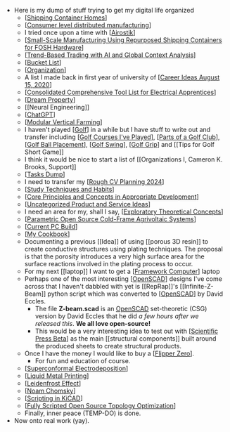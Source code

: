 - Here is my dump of stuff trying to get my digital life organized
	- [[Shipping Container Homes]]
	- [[Consumer level distributed manufacturing]]
	- I tried once upon a time with [[Airostik]]
	- [[Small-Scale Manufacturing Using Repurposed Shipping Containers for FOSH Hardware]]
	- [[Trend-Based Trading with AI and Global Context Analysis]]
	- [[Bucket List]]
	- [[Organization]]
	- A list I made back in first year of university of [[Career Ideas August 15, 2020]]
	- [[Consolidated Comprehensive Tool List for Electrical Apprentices]]
	- [[Dream Property]]
	- [[Neural Engineering]]
	- [[ChatGPT]]
	- [[Modular Vertical Farming]]
	- I haven't played [[Golf]] in a while but I have stuff to write out and transfer including [[Golf Courses I've Played]], [[Parts of a Golf Club]], [[Golf Ball Placement]], [[Golf Swing]], [[Golf Grip]] and [[Tips for Golf Short Game]]
	- I think it would be nice to start a list of [[Organizations I, Cameron K. Brooks, Support]]
	- [[Tasks Dump]]
	- I need to transfer my [[Rough CV Planning 2024]]
	- [[Study Techniques and Habits]]
	- [[Core Principles and Concepts in Appropriate Development]]
	- [[Uncategorized Product and Service Ideas]]
	- I need an area for my, shall I say, [[Exploratory Theoretical Concepts]]
	- [[Parametric Open Source Cold-Frame Agrivoltaic Systems]]
	- [[Current PC Build]]
	- [[My Cookbook]]
	- Documenting a previous [[Idea]] of using [[porous 3D resin]] to create conductive structures using plating techniques. The proposal is that the porosity introduces a very high surface area for the surface reactions involved in the plating process to occur.
	- For my next [[laptop]] I want to get a [[Framework Computer]] laptop
	- Perhaps one of the most interesting [[OpenSCAD]] designs I've come across that I haven't dabbled with yet is [[RepRap]]'s [[Infinite-Z-Beam]] python script which was converted to [[OpenSCAD]] by David Eccles.
		- The file **Z-beam.scad** is an [OpenSCAD](https://openscad.org/) set-theoretic (CSG) version by David Eccles that he did *a few hours after we released this*. **We all love open-source!**
		- This would be a very interesting idea to test out with [[Scientific Press Beta]] as the main [[structural components]] built around the produced sheets to create structural products.
	- Once I have the money I would like to buy a [[Flipper Zero]].
		- For fun and education of course.
	- [[Superconformal Electrodeposition]]
	- [[Liquid Metal Printing]]
	- [[Leidenfrost Effect]]
	- [[Noam Chomsky]]
	- [[Scripting in KiCAD]]
	- [[Fully Scripted Open Source Topology Optimization]]
	- Finally, inner peace (TEMP-DO) is done.
- Now onto real work (yay).

[//begin]: # "Autogenerated link references for markdown compatibility"
[Shipping Container Homes]: <../pages-ls/Shipping Container Homes> "Shipping Container Homes"
[Consumer level distributed manufacturing]: <../pages-ls/Consumer level distributed manufacturing> "Consumer level distributed manufacturing"
[Airostik]: ../pages-ls/Airostik "Airostik"
[Small-Scale Manufacturing Using Repurposed Shipping Containers for FOSH Hardware]: <../pages-ls/Small-Scale Manufacturing Using Repurposed Shipping Containers for FOSH Hardware> "Small-Scale Manufacturing Using Repurposed Shipping Containers for FOSH Hardware"
[Trend-Based Trading with AI and Global Context Analysis]: <../pages-ls/Trend-Based Trading with AI and Global Context Analysis> "Trend-Based Trading with AI and Global Context Analysis"
[Bucket List]: <../pages-ls/Bucket List> "Bucket List"
[Organization]: ../pages-ls/Organization "Organization, The Driving Force of Existence"
[Career Ideas August 15, 2020]: <../pages-ls/Career Ideas August 15%2C 2020> "Career Ideas August 15, 2020"
[Consolidated Comprehensive Tool List for Electrical Apprentices]: <../pages-ls/Consolidated Comprehensive Tool List for Electrical Apprentices> "Consolidated Comprehensive Tool List for Electrical Apprentices"
[Dream Property]: <../pages-ls/Dream Property> "Dream Property"
[ChatGPT]: ../pages-ls/ChatGPT "ChatGPT"
[Modular Vertical Farming]: <../pages-ls/Modular Vertical Farming> "Modular Vertical Farming"
[Golf]: ../pages-ls/Golf "Golf"
[Golf Courses I've Played]: <../pages-ls/Golf Courses I've Played> "Done"
[Parts of a Golf Club]: <../pages-ls/Parts of a Golf Club> "Parts of a Golf Club"
[Golf Ball Placement]: <../pages-ls/Golf Ball Placement> "Golf Ball Placement"
[Golf Swing]: <../pages-ls/Golf Swing> "Golf Swing"
[Golf Grip]: <../pages-ls/Golf Grip> "Golf Grip"
[Tasks Dump]: <../pages-ls/Tasks Dump> "Tasks Dump"
[Rough CV Planning 2024]: <../pages-ls/Rough CV Planning 2024> "Professional Information Cameron Brooks"
[Study Techniques and Habits]: <../pages-ls/Study Techniques and Habits> "Effective Study Techniques and Habits"
[Core Principles and Concepts in Appropriate Development]: <../pages-ls/Core Principles and Concepts in Appropriate Development> "Core Principles and Concepts in Appropriate Development"
[Uncategorized Product and Service Ideas]: <../pages-ls/Uncategorized Product and Service Ideas> "Products"
[Exploratory Theoretical Concepts]: <../pages-ls/Exploratory Theoretical Concepts> "Exploratory Theoretical Concepts"
[Parametric Open Source Cold-Frame Agrivoltaic Systems]: <../pages-ls/Parametric Open Source Cold-Frame Agrivoltaic Systems> "Project Links"
[Current PC Build]: <../pages-ls/Current PC Build> "Current PC Build"
[My Cookbook]: <../pages-ls/My Cookbook> "My Cookbook"
[Framework Computer]: <../pages-ls/Framework Computer> "Framework Computer"
[OpenSCAD]: ../pages-ls/OpenSCAD "OpenSCAD"
[Scientific Press Beta]: <../pages-ls/Scientific Press Beta> "Scientific Press Beta"
[Flipper Zero]: <../pages-ls/Flipper Zero> "Flipper Zero"
[Superconformal Electrodeposition]: <../pages-ls/Superconformal Electrodeposition> "Superconformal Electrodeposition"
[Liquid Metal Printing]: <../pages-ls/Liquid Metal Printing> "Liquid Metal Printing"
[Leidenfrost Effect]: <../pages-ls/Leidenfrost Effect> "Leidenfrost Effect"
[Noam Chomsky]: <../pages-ls/Noam Chomsky> "Noam Chomsky"
[Scripting in KiCAD]: <../pages-ls/Scripting in KiCAD> "Scripting in KiCAD"
[Fully Scripted Open Source Topology Optimization]: <../pages-ls/Fully Scripted Open Source Topology Optimization> "Fully Scripted Open Source Topology Optimization"
[//end]: # "Autogenerated link references"